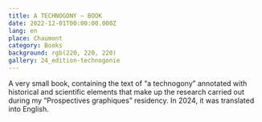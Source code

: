 ```yaml
---
title: A TECHNOGONY – BOOK
date: 2022-12-01T00:00:00.000Z
lang: en
place: Chaumont
category: Books
background: rgb(220, 220, 220)
gallery: 24_edition-technogonie
---
```

A very small book, containing the text of “a technogony” annotated with historical and scientific elements that make up the research carried out during my “Prospectives graphiques” residency.
In 2024, it was translated into English.
